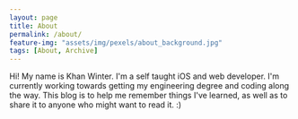 ```yaml
---
layout: page
title: About
permalink: /about/
feature-img: "assets/img/pexels/about_background.jpg"
tags: [About, Archive]
---
```


Hi! My name is Khan Winter. I'm a self taught iOS and web developer. I'm currently working towards getting my engineering degree and coding along the way. This blog is to help me remember things I've learned, as well as to share it to anyone who might want to read it. :)